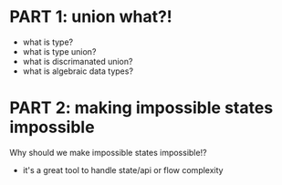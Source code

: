 # PART 1: union what?!

* what is type?
* what is type union?
* what is discrimanated union?
* what is algebraic data types?

# PART 2: making impossible states impossible

Why should we make impossible states impossible!?
* it's a great tool to handle state/api or flow complexity
